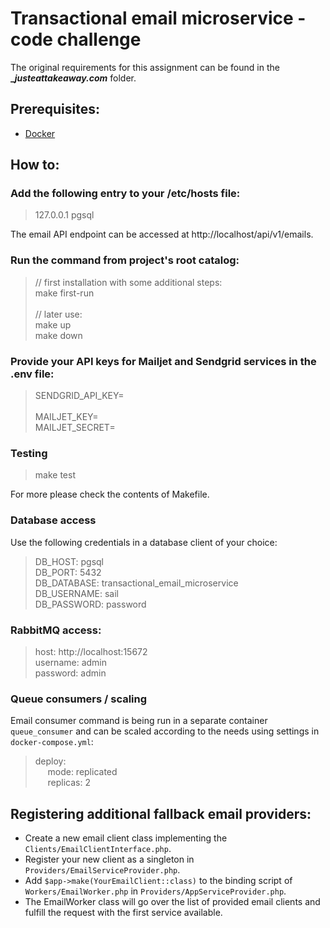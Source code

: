 # Transactional email microservice - code challenge

The original requirements for this assignment can be found in the **__justeattakeaway.com_** folder.

## Prerequisites:
* [Docker](https://docs.docker.com/get-docker/)

## How to:

### Add the following entry to your /etc/hosts file:

> 127.0.0.1 pgsql

The email API endpoint can be accessed at http://localhost/api/v1/emails.

### Run the command from project's root catalog:

> // first installation with some additional steps: \
> make first-run \
> \
> // later use: \
> make up \
> make down

### Provide your API keys for Mailjet and Sendgrid services in the .env file:
> SENDGRID_API_KEY= \
> \
> MAILJET_KEY= \
> MAILJET_SECRET=

### Testing

> make test

For more please check the contents of Makefile.

### Database access

Use the following credentials in a database client of your choice:

> DB_HOST: pgsql \
> DB_PORT: 5432 \
> DB_DATABASE: transactional_email_microservice \
> DB_USERNAME: sail \
> DB_PASSWORD: password

### RabbitMQ access:

> host: http://localhost:15672 \
> username: admin \
> password: admin

### Queue consumers / scaling

Email consumer command is being run in a separate container `queue_consumer` and can be scaled according to the needs using settings in `docker-compose.yml`:

> deploy: \
> &nbsp;&nbsp;&nbsp;&nbsp; mode: replicated \
> &nbsp;&nbsp;&nbsp;&nbsp; replicas: 2 

## Registering additional fallback email providers:

- Create a new email client class implementing the `Clients/EmailClientInterface.php`.
- Register your new client as a singleton in `Providers/EmailServiceProvider.php`.
- Add `$app->make(YourEmailClient::class)` to the binding script of `Workers/EmailWorker.php` in `Providers/AppServiceProvider.php`.
- The EmailWorker class will go over the list of provided email clients and fulfill the request with the first service available.
